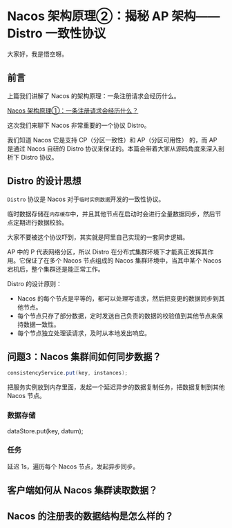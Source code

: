 # Nacos 架构原理②：揭秘 AP 架构——Distro 一致性协议



大家好，我是悟空呀。

## 前言

上篇我们讲解了 Nacos 的架构原理：一条注册请求会经历什么。

[Nacos 架构原理①：一条注册请求会经历什么？](http://mp.weixin.qq.com/s?__biz=MzAwMjI0ODk0NA==&mid=2451962520&idx=1&sn=864d6aa4a796be28b77379c66e317b44&chksm=8d1c0307ba6b8a11a62cd5b915857dc8013ad83b35c90c3050fc2e77cf836ea24517717e1e92#rd)

这次我们来聊下 Nacos 非常重要的一个协议 Distro。

我们知道 Nacos 它是支持 CP（分区一致性）和 AP（分区可用性） 的，而 AP 是通过 Nacos 自研的 Distro 协议来保证的。本篇会带着大家从源码角度来深入剖析下 Distro 协议。

## Distro 的设计思想

`Distro` 协议是 Nacos 对于`临时实例数据`开发的一致性协议。

临时数据存储在`内存缓存`中，并且其他节点在启动时会进行全量数据同步，然后节点定期进行数据校验。

大家不要被这个协议吓到，其实就是阿里自己实现的一套同步逻辑。

AP 中的 P 代表网络分区，所以 Distro 在分布式集群环境下才能真正发挥其作用。它保证了在多个 Nacos 节点组成的 Nacos 集群环境中，当其中某个 Nacos 宕机后，整个集群还是能正常工作。

Distro 的设计原则：

- Nacos 的每个节点是平等的，都可以处理写请求，然后把变更的数据同步到其他节点。
- 每个节点只存了部分数据，定时发送自己负责的数据的校验值到其他节点来保持数据一致性。
- 每个节点独立处理读请求，及时从本地发出响应。



## 问题3：Nacos 集群间如何同步数据？

```java
consistencyService.put(key, instances);	
```

把服务实例放到内存里面，发起一个延迟异步的数据复制任务，把数据复制到其他 Nacos 节点。

### 数据存储

dataStore.put(key, datum);

### 任务

延迟 1s，遍历每个 Nacos 节点，发起异步同步。

## 客户端如何从 Nacos 集群读取数据？



## Nacos 的注册表的数据结构是怎么样的？

